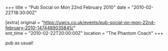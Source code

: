 +++
title = "Pub Social on Mon 22nd February 2010"
date = "2010-02-22T18:30:00Z"

[extra]
original = "https://uwcs.co.uk/events/pub-social-on-mon-22nd-february-2010-1474489035845/"    
ent_time = "2010-02-22T20:00:00Z"
location = "The Phantom Coach"
+++

pub as usual\!

